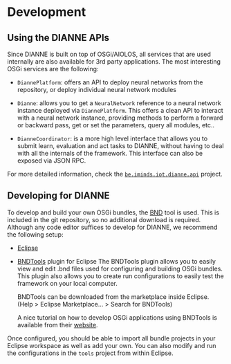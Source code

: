 Development
===========

Using the DIANNE APIs
---------------------

Since DIANNE is built on top of OSGi/AIOLOS, all services that are used internally are also available for 3rd party applications. The most interesting OSGi services are the following:

- `DiannePlatform`: offers an API to deploy neural networks from the repository, or deploy individual neural network modules

- `Dianne`: allows you to get a `NeuralNetwork` reference to a neural network instance deployed via `DiannePlatform`. This offers a clean API to interact with a neural network instance, providing methods to perform a forward or backward pass, get or set the parameters, query all modules, etc..

- `DianneCoordinator`: is a more high level interface that allows you to submit learn, evaluation and act tasks to DIANNE, without having to deal with all the internals of the framework. This interface can also be exposed via JSON RPC.

For more detailed information, check the [`be.iminds.iot.dianne.api`](https://github.com/ibcn-cloudlet/dianne/tree/v0.4.0/be.iminds.iot.dianne.api) project.

Developing for DIANNE
---------------------

To develop and build your own OSGi bundles, the [BND](http://www.aqute.biz/Bnd/Bnd) tool is used. 
This is included in the git repository, so no additional download is required. Although any code editor suffices to develop for DIANNE, we recommend the following setup:

- [Eclipse](http://www.eclipse.org/downloads/)

- [BNDTools](http://bndtools.org/) plugin for Eclipse
	The BNDTools plugin allows you to easily view and edit .bnd files used for configuring
	and building OSGi bundles. This plugin also allows you to create run configurations to
	easily test the framework on your local computer.

	BNDTools can be downloaded from the marketplace inside Eclipse. (Help > Eclipse Marketplace... > Search for BNDTools)

	A nice tutorial on how to develop OSGi applications using BNDTools is available from
	their [website](http://bndtools.org/tutorial.html).

Once configured, you should be able to import all bundle projects in your Eclipse workspace as well as add your own. You can also modify and run the configurations in the `tools` project from within Eclipse.
